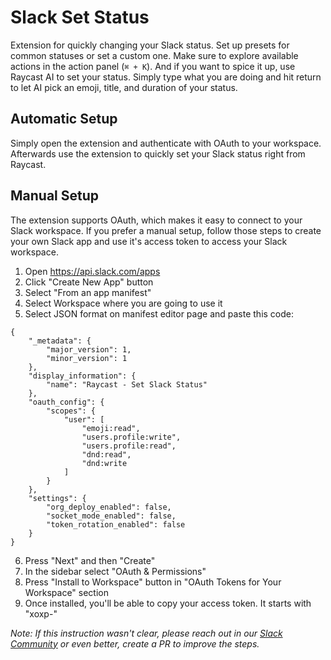 # Slack Set Status

Extension for quickly changing your Slack status. Set up presets for common statuses or set a custom one. Make sure to explore available actions in the action panel (`⌘ + K`). And if you want to spice it up, use Raycast AI to set your status. Simply type what you are doing and hit return to let AI pick an emoji, title, and duration of your status.

## Automatic Setup

Simply open the extension and authenticate with OAuth to your workspace. Afterwards use the extension to quickly set your Slack status right from Raycast.

## Manual Setup

The extension supports OAuth, which makes it easy to connect to your Slack workspace. If you prefer a manual setup, follow those steps to create your own Slack app and use it's access token to access your Slack workspace.

1. Open https://api.slack.com/apps
2. Click "Create New App" button
3. Select "From an app manifest"
4. Select Workspace where you are going to use it
5. Select JSON format on manifest editor page and paste this code:

```
{
    "_metadata": {
        "major_version": 1,
        "minor_version": 1
    },
    "display_information": {
        "name": "Raycast - Set Slack Status"
    },
    "oauth_config": {
        "scopes": {
            "user": [
                "emoji:read",
                "users.profile:write",
                "users.profile:read",
                "dnd:read",
                "dnd:write
            ]
        }
    },
    "settings": {
        "org_deploy_enabled": false,
        "socket_mode_enabled": false,
        "token_rotation_enabled": false
    }
}
```

6. Press "Next" and then "Create"
7. In the sidebar select "OAuth & Permissions"
8. Press "Install to Workspace" button in "OAuth Tokens for Your Workspace" section
9. Once installed, you'll be able to copy your access token. It starts with "xoxp-"

_Note: If this instruction wasn't clear, please reach out in our [Slack Community](https://raycast.com/community) or even better, create a PR to improve the steps._
